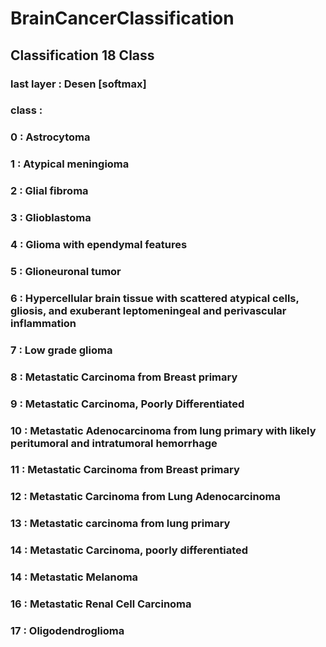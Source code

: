 # BrainCancerClassification

## Classification 18 Class

### last layer : Desen [softmax]
### class : 
###   0  : Astrocytoma
###   1  : Atypical meningioma
###   2  : Glial fibroma
###   3  : Glioblastoma
###   4  : Glioma with ependymal features
###   5  : Glioneuronal tumor
###   6  : Hypercellular brain tissue with scattered atypical cells, gliosis, and exuberant leptomeningeal and perivascular inflammation
###   7  : Low grade glioma
###   8  : Metastatic Carcinoma from Breast primary
###   9  : Metastatic Carcinoma, Poorly Differentiated
###   10 : Metastatic Adenocarcinoma from lung primary with likely peritumoral and intratumoral hemorrhage
###   11 : Metastatic Carcinoma from Breast primary
###   12 : Metastatic Carcinoma from Lung Adenocarcinoma
###   13 : Metastatic carcinoma from lung primary
###   14 : Metastatic Carcinoma, poorly differentiated
###   14 : Metastatic Melanoma
###   16 : Metastatic Renal Cell Carcinoma
###   17 : Oligodendroglioma
